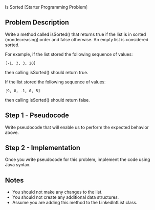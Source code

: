 Is Sorted [Starter Programming Problem]

Problem Description
--------------------------------------------------------------------------------
Write a method called isSorted() that returns true if the list is in sorted
(nondecreasing) order and false otherwise. An empty list is considered sorted.

  For example, if the list stored the following sequence of values:

    [-1, 3, 3, 20]

  then calling isSorted() should return true.


  If the list stored the following sequence of values:

    [9, 8, -1, 0, 5]

  then calling isSorted() should return false.


Step 1 - Pseudocode
--------------------------------------------------------------------------------
Write pseudocode that will enable us to perform the expected behavior above.

Step 2 - Implementation
--------------------------------------------------------------------------------
Once you write pseudocode for this problem, implement the code using Java syntax.

Notes
--------------------------------------------------------------------------------
  - You should not make any changes to the list.
  - You should not create any additional data structures.
  - Assume you are adding this method to the LinkedIntList class.